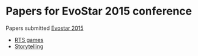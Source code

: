 Papers for EvoStar 2015 conference
====

Papers submitted  [Evostar 2015](http://evostar.org)
- [RTS games](GPBot)
- [Storytelling](MADE)
